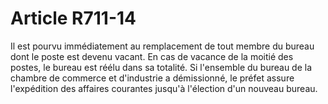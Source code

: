 # Article R711-14

Il est pourvu immédiatement au remplacement de tout membre du bureau dont le poste est devenu vacant. En cas de vacance de la moitié des postes, le bureau est réélu dans sa totalité.   Si l'ensemble du bureau de la chambre de commerce et d'industrie a démissionné, le préfet assure l'expédition des affaires courantes jusqu'à l'élection d'un nouveau bureau.
